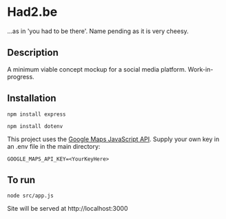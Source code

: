 # Had2.be

...as in 'you had to be there'. Name pending as it is very cheesy.

## Description

A minimum viable concept mockup for a social media platform. Work-in-progress.

## Installation

`npm install express`

`npm install dotenv`

This project uses the [Google Maps JavaScript API](https://developers.google.com/maps/documentation/javascript). Supply your own key in an .env file in the main directory:

`GOOGLE_MAPS_API_KEY=<YourKeyHere>`

## To run


`node src/app.js`

Site will be served at http://localhost:3000

